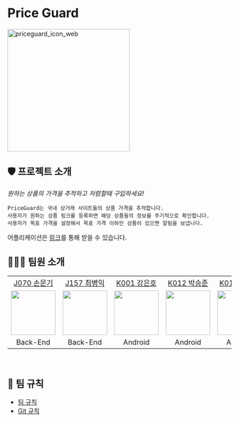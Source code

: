 # Price Guard
<img width="275" alt="priceguard_icon_web" src="https://github.com/boostcampwm2023/and09-PriceGuard/assets/37584805/b3fd42cf-f075-4cc7-a263-8195f28ab6ac">

## 🛡️ 프로젝트 소개

_원하는 상품의 가격을 추적하고 저렴할때 구입하세요!_

```
PriceGuard는 국내 상거래 사이트들의 상품 가격을 추적합니다.
사용자가 원하는 상품 링크를 등록하면 해당 상품들의 정보를 주기적으로 확인합니다.
사용자가 목표 가격을 설정해서 목표 가격 이하인 상품이 있으면 알림을 보냅니다.
```

어플리케이션은 [링크](https://appdistribution.firebase.google.com/pub/i/b299ae01bd67c829)를 통해 받을 수 있습니다.
## 👨‍👨‍👦 팀원 소개

<table>
  <tr>
    <td align="center"><a href="https://github.com/muungi">J070 손문기</a></td>
    <td align="center"><a href="https://github.com/sickbirdd">J157 최병익</a></td>
    <td align="center"><a href="https://github.com/EunhoKang">K001 강은호</a></td>
    <td align="center"><a href="https://github.com/ootr47">K012 박승준</a></td>
    <td align="center"><a href="https://github.com/Taewan-P">K017 박태완</a></td>
  </tr>
  <tr>
    <td align="center"><a href="https://github.com/muungi"><img src="https://github.com/muungi.png" width="100px;" alt=""/></a></td>
    <td align="center"><a href="https://github.com/sickbirdd"><img src="https://github.com/sickbirdd.png" width="100px;" alt=""/></a></td>
    <td align="center"><a href="https://github.com/EunhoKang"><img src="https://github.com/EunhoKang.png" width="100px;" alt=""/></a></td>
    <td align="center"><a href="https://github.com/ootr47"><img src="https://github.com/ootr47.png" width="100px;" alt=""/></a></td>
    <td align="center"><a href="https://github.com/Taewan-P"><img src="https://github.com/Taewan-P.png" width="100px;" alt=""/></a></td>
  </tr>
  <tr>
    <td align="center">Back-End</td>
    <td align="center">Back-End</td>
    <td align="center">Android</td>
    <td align="center">Android</td>
    <td align="center">Android</td>
  </tr>
</table>
<br/>


## :memo: 팀 규칙
- [팀 규칙](https://github.com/boostcampwm2023/and09-PriceGuard/wiki/%ED%8C%80-%EA%B7%9C%EC%B9%99)
- [Git 규칙](https://github.com/boostcampwm2023/and09-PriceGuard/wiki/Git-%EC%82%AC%EC%9A%A9%EB%B2%95)
